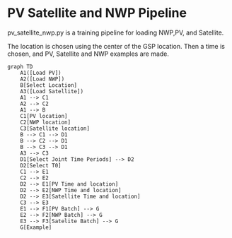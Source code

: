 # PV Satellite and NWP Pipeline

pv_satellite_nwp.py is a training pipeline for loading NWP,PV, and Satellite.

The location is chosen using the center of the GSP location.
Then a time is chosen, and PV, Satellite and NWP examples are made.

```mermaid
graph TD
    A1([Load PV])
    A2([Load NWP])
    B[Select Location]
    A3([Load Satellite])
    A1 --> C1
    A2 --> C2
    A1 --> B
    C1[PV location]
    C2[NWP location]
    C3[Satellite location]
    B --> C1 --> D1
    B --> C2 --> D1
    B --> C3 --> D1
    A3 --> C3
    D1[Select Joint Time Periods] --> D2
    D2[Select T0]
    C1 --> E1
    C2 --> E2
    D2 --> E1[PV Time and location]
    D2 --> E2[NWP Time and location]
    D2 --> E3[Satellite Time and location]
    C3 --> E3
    E1 --> F1[PV Batch] --> G
    E2 --> F2[NWP Batch] --> G
    E3 --> F3[Satelite Batch] --> G
    G[Example]

```
